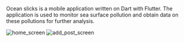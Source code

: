 Ocean slicks is a mobile application written on Dart with Flutter.
The application is used to monitor sea surface pollution and obtain data on these pollutions for further analysis.

![home_screen](https://i.ibb.co/J3bPJq2/image1.png)
![add_post_screen](https://i.ibb.co/pL2sWXw/image2.png)

